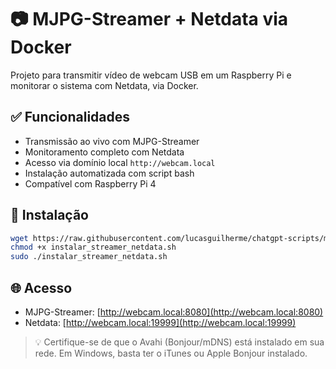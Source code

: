 # 📷 MJPG-Streamer + Netdata via Docker

Projeto para transmitir vídeo de webcam USB em um Raspberry Pi e monitorar o sistema com Netdata, via Docker.

## ✅ Funcionalidades

- Transmissão ao vivo com MJPG-Streamer
- Monitoramento completo com Netdata
- Acesso via domínio local `http://webcam.local`
- Instalação automatizada com script bash
- Compatível com Raspberry Pi 4

## 🔧 Instalação

```bash
wget https://raw.githubusercontent.com/lucasguilherme/chatgpt-scripts/main/instalar_streamer_netdata.sh
chmod +x instalar_streamer_netdata.sh
sudo ./instalar_streamer_netdata.sh
```

## 🌐 Acesso

- MJPG-Streamer: [http://webcam.local:8080](http://webcam.local:8080)
- Netdata: [http://webcam.local:19999](http://webcam.local:19999)

> 💡 Certifique-se de que o Avahi (Bonjour/mDNS) está instalado em sua rede. Em Windows, basta ter o iTunes ou Apple Bonjour instalado.
